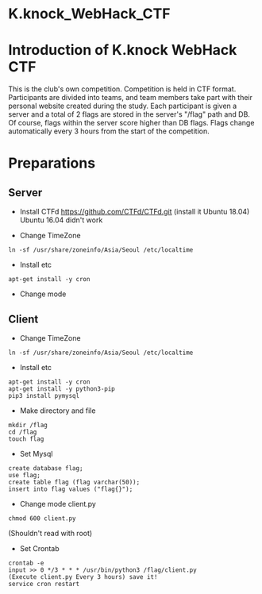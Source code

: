 # K.knock_WebHack_CTF

# Introduction of K.knock WebHack CTF
This is the club's own competition.
Competition is held in CTF format. Participants are divided into teams,
and team members take part with their personal website created during the study.
Each participant is given a server and a total of 2 flags are stored in the server's "/flag" path and DB.
Of course, flags within the server score higher than DB flags.
Flags change automatically every 3 hours from the start of the competition.


# Preparations

## Server
- Install CTFd
https://github.com/CTFd/CTFd.git
(install it Ubuntu 18.04) Ubuntu 16.04 didn't work

- Change TimeZone
```
ln -sf /usr/share/zoneinfo/Asia/Seoul /etc/localtime
```
- Install etc
```
apt-get install -y cron
```

- Change mode 

## Client
- Change TimeZone
```
ln -sf /usr/share/zoneinfo/Asia/Seoul /etc/localtime
```
- Install etc
```
apt-get install -y cron
apt-get install -y python3-pip
pip3 install pymysql
```

- Make directory and file
```
mkdir /flag
cd /flag
touch flag
```

- Set Mysql
```
create database flag;
use flag;
create table flag (flag varchar(50));
insert into flag values ("flag{}");
```

- Change mode client.py
```
chmod 600 client.py
```
(Shouldn't read with root)

- Set Crontab
```
crontab -e
input >> 0 */3 * * * /usr/bin/python3 /flag/client.py
(Execute client.py Every 3 hours) save it!
service cron restart
```

